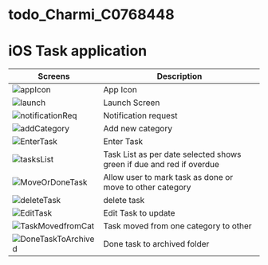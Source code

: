 # todo_Charmi_C0768448
# iOS Task application

Screens | Description
--- | ---
<img src="https://s7.gifyu.com/images/appIcon.png" alt="appIcon" border="0"> |  App Icon
<img src="https://s7.gifyu.com/images/launch.png" alt="launch" border="0"> | Launch Screen
<img src="https://s7.gifyu.com/images/notificationReq.png" alt="notificationReq" border="0"> | Notification request
<img src="https://s7.gifyu.com/images/addCategory.png" alt="addCategory" border="0"> | Add new category
<img src="https://s7.gifyu.com/images/EnterTask.png" alt="EnterTask" border="0"> | Enter Task
<img src="https://s7.gifyu.com/images/tasksList.png" alt="tasksList" border="0"> | Task List as per date selected shows green if due and red if overdue
<img src="https://s7.gifyu.com/images/MoveOrDoneTask.png" alt="MoveOrDoneTask" border="0"> | Allow user to mark task as done or move to other category
<img src="https://s7.gifyu.com/images/deleteTask.png" alt="deleteTask" border="0"> | delete task
<img src="https://s7.gifyu.com/images/EditTask.png" alt="EditTask" border="0"> | Edit Task to update
<img src="https://s7.gifyu.com/images/TaskMovedfromCat.png" alt="TaskMovedfromCat" border="0"> | Task moved from one category to other
<img src="https://s7.gifyu.com/images/DoneTaskToArchived.png" alt="DoneTaskToArchived" border="0"> |  Done task to archived folder
